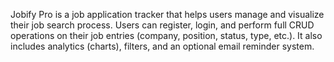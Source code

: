 Jobify Pro is a job application tracker that helps users manage and visualize their job search process. Users can register, login, and perform full CRUD operations on their job entries (company, position, status, type, etc.). It also includes analytics (charts), filters, and an optional email reminder system.
